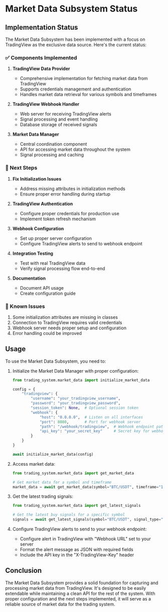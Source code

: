 # Market Data Subsystem Status

## Implementation Status

The Market Data Subsystem has been implemented with a focus on TradingView as the exclusive data source. Here's the current status:

### ✅ Components Implemented

1. **TradingView Data Provider**
   - Comprehensive implementation for fetching market data from TradingView
   - Supports credentials management and authentication
   - Handles market data retrieval for various symbols and timeframes

2. **TradingView Webhook Handler**
   - Web server for receiving TradingView alerts
   - Signal processing and event handling
   - Database storage of received signals

3. **Market Data Manager**
   - Central coordination component
   - API for accessing market data throughout the system
   - Signal processing and caching

### 🔄 Next Steps

1. **Fix Initialization Issues**
   - Address missing attributes in initialization methods
   - Ensure proper error handling during startup

2. **TradingView Authentication**
   - Configure proper credentials for production use
   - Implement token refresh mechanism

3. **Webhook Configuration**
   - Set up proper server configuration
   - Configure TradingView alerts to send to webhook endpoint

4. **Integration Testing**
   - Test with real TradingView data
   - Verify signal processing flow end-to-end

5. **Documentation**
   - Document API usage
   - Create configuration guide

### 🔧 Known Issues

1. Some initialization attributes are missing in classes
2. Connection to TradingView requires valid credentials
3. Webhook server needs proper setup and configuration
4. Error handling could be improved

## Usage

To use the Market Data Subsystem, you need to:

1. Initialize the Market Data Manager with proper configuration:
   ```python
   from trading_system.market_data import initialize_market_data
   
   config = {
       "tradingview": {
           "username": "your_tradingview_username",
           "password": "your_tradingview_password",
           "session_token": None,  # Optional session token
           "webhook": {
               "host": "0.0.0.0",  # Listen on all interfaces
               "port": 8080,       # Port for webhook server
               "path": "/webhook/tradingview",  # Webhook endpoint path
               "api_key": "your_secret_key"     # Secret key for webhook authentication
           }
       }
   }
   
   await initialize_market_data(config)
   ```

2. Access market data:
   ```python
   from trading_system.market_data import get_market_data
   
   # Get market data for a symbol and timeframe
   market_data = await get_market_data(symbol="BTC/USDT", timeframe="1D")
   ```

3. Get the latest trading signals:
   ```python
   from trading_system.market_data import get_latest_signals
   
   # Get the latest buy signals for a specific symbol
   signals = await get_latest_signals(symbol="BTC/USDT", signal_type="buy", limit=10)
   ```

4. Configure TradingView alerts to send to your webhook endpoint:
   - Configure alert in TradingView with "Webhook URL" set to your server
   - Format the alert message as JSON with required fields
   - Include the API key in the "X-TradingView-Key" header

## Conclusion

The Market Data Subsystem provides a solid foundation for capturing and processing market data from TradingView. It's designed to be easily extendable while maintaining a clean API for the rest of the system. With proper configuration and the next steps implemented, it will serve as a reliable source of market data for the trading system. 